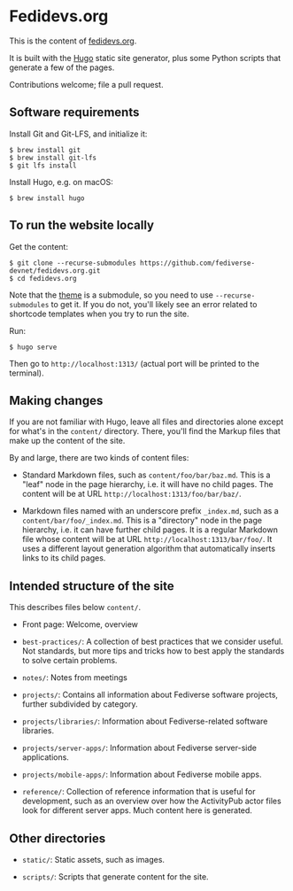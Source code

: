 # Fedidevs.org

This is the content of [fedidevs.org](https://fedidevs.org/).

It is built with the [Hugo](https://gohugo.io/) static site generator, plus some Python scripts that generate a few of the pages.

Contributions welcome; file a pull request.

## Software requirements

Install Git and Git-LFS, and initialize it:

```shell
$ brew install git
$ brew install git-lfs
$ git lfs install
```

Install Hugo, e.g. on macOS:

```shell
$ brew install hugo
```

## To run the website locally

Get the content:

```shell
$ git clone --recurse-submodules https://github.com/fediverse-devnet/fedidevs.org.git
$ cd fedidevs.org
```

Note that the [theme](https://github.com/fediverse-devnet/fedidevs-hugo-theme.git) is a submodule, so you need to use `--recurse-submodules` to get it. If you do not, you'll likely see an error related to shortcode templates when you try to run the site.

Run:

```shell
$ hugo serve
```

Then go to `http://localhost:1313/` (actual port will be printed to the terminal).

## Making changes

If you are not familiar with Hugo, leave all files and directories alone except for what's in the `content/` directory. There, you'll find the Markup files that make up the content of the site.

By and large, there are two kinds of content files:

* Standard Markdown files, such as `content/foo/bar/baz.md`. This is a "leaf" node in the page hierarchy, i.e. it will have no child pages. The content will be at URL `http://localhost:1313/foo/bar/baz/`.

* Markdown files named with an underscore prefix `_index.md`, such as a `content/bar/foo/_index.md`. This is a "directory" node in the page hierarchy, i.e. it can have further child pages. It is a regular Markdown file whose content will be at URL `http://localhost:1313/bar/foo/`. It uses a different layout generation algorithm that automatically inserts links to its child pages.

## Intended structure of the site

This describes files below `content/`.

* Front page: Welcome, overview

* `best-practices/`: A collection of best practices that we consider useful. Not standards, but more tips and tricks how to best apply the standards to solve certain problems.

* `notes/`: Notes from meetings

* `projects/`: Contains all information about Fediverse software projects, further subdivided by category.

* `projects/libraries/`: Information about Fediverse-related software libraries.

* `projects/server-apps/`: Information about Fediverse server-side applications.

* `projects/mobile-apps/`: Information about Fediverse mobile apps.

* `reference/`: Collection of reference information that is useful for development, such as an overview over how the ActivityPub actor files look for different server apps. Much content here is generated.

## Other directories

* `static/`: Static assets, such as images.

* `scripts/`: Scripts that generate content for the site.
